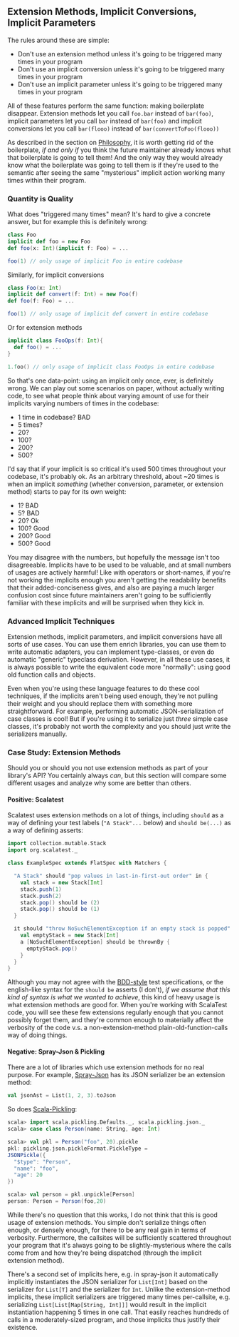 
## Extension Methods, Implicit Conversions, Implicit Parameters

The rules around these are simple:

- Don't use an extension method unless it's going to be triggered many times
  in your program
- Don't use an implicit conversion unless it's going to be triggered many times
  in your program
- Don't use an implicit parameter unless it's going to be triggered many times
  in your program

All of these features perform the same function: making boilerplate disappear.
Extension methods let you call `foo.bar` instead of `bar(foo)`, implicit
parameters let you call `bar` instead of `bar(foo)` and implicit conversions
let you call `bar(flooo)` instead of `bar(convertToFoo(flooo))`

As described in the section on [Philosophy](#Philosophy), it is worth getting
rid of the boilerplate, *if and only if* you think the future maintainer
already knows what that boilerplate is going to tell them! And the only way
they would already know what the boilerplate was going to tell them is if
they're used to the semantic after seeing the same "mysterious" implicit
action working many times within their program.

### Quantity is Quality

What does "triggered many times" mean? It's hard to give a concrete answer, but
for example this is definitely wrong:

```scala
class Foo
implicit def foo = new Foo
def foo(x: Int)(implicit f: Foo) = ...

foo(1) // only usage of implicit Foo in entire codebase
```

Similarly, for implicit conversions

```scala
class Foo(x: Int)
implicit def convert(f: Int) = new Foo(f)
def foo(f: Foo) = ...

foo(1) // only usage of implicit def convert in entire codebase
```

Or for extension methods

```scala
implicit class FooOps(f: Int){
  def foo() = ...
}

1.foo() // only usage of implicit class FooOps in entire codebase
```

So that's one data-point: using an implicit only once, ever, is definitely
wrong. We can play out some scenarios on paper, without actually writing code,
to see what people think about varying amount of use for their implicits
varying numbers of times in the codebase:

- 1 time in codebase? BAD
- 5 times?
- 20?
- 100?
- 200?
- 500?

I'd say that if your implicit is so critical it's used 500 times throughout
your codebase, it's probably ok. As an arbitrary threshold, about ~20 times is
when an implicit *something* (whether conversion, parameter, or extension
method) starts to pay for its own weight:

- 1? BAD
- 5? BAD
- 20? Ok
- 100? Good
- 200? Good
- 500? Good

You may disagree with the numbers, but hopefully the message isn't too
disagreeable. Implicits have to be used to be valuable, and at small numbers
of usages are actively harmful! Like with operators or short-names, if you're
not working the implicits enough you aren't getting the readability benefits
that their added-conciseness gives, and also are paying a much larger confusion
cost since future maintainers aren't going to be sufficiently familiar with
these implicits and will be surprised when they kick in.

###
### Advanced Implicit Techniques

Extension methods, implicit parameters, and implicit conversions have all sorts
of use cases. You can use them enrich libraries, you can use them to write
automatic adapters, you can implement type-classes, or even do automatic
"generic" typeclass derivation. However, in all these use cases, it is always
possible to write the equivalent code more "normally": using good old function
calls and objects.

Even when you're using these language features to do these cool techniques, if
the implicits aren't being used enough, they're not pulling their weight and
you should replace them with something more straightforward. For example,
performing automatic JSON-serialization of case classes is cool! But if you're
using it to serialize just *three* simple case classes, it's probably not worth
the complexity and you should just write the serializers manually.



### Case Study: Extension Methods

Should you or should you not use extension methods as part of your library's
API? You certainly always *can*, but this section will compare some different
usages and analyze why some are better than others.

#### Positive: Scalatest

Scalatest uses extension methods on a lot of things, including `should` as
a way of defining your test labels (`"A Stack"...` below) and `should be(...)`
as a way of defining asserts:

```scala
import collection.mutable.Stack
import org.scalatest._

class ExampleSpec extends FlatSpec with Matchers {

  "A Stack" should "pop values in last-in-first-out order" in {
    val stack = new Stack[Int]
    stack.push(1)
    stack.push(2)
    stack.pop() should be (2)
    stack.pop() should be (1)
  }

  it should "throw NoSuchElementException if an empty stack is popped" in {
    val emptyStack = new Stack[Int]
    a [NoSuchElementException] should be thrownBy {
      emptyStack.pop()
    }
  }
}
```

Although you may not agree with the
[BDD-style](https://en.wikipedia.org/wiki/Behavior-driven_development) test
specifications, or the english-like syntax for the `should be` asserts (I
don't), *if we assume that this kind of syntax is what we wanted to achieve*,
this kind of heavy usage is what extension methods are good for. When
you're working with ScalaTest code, you will see these few extensions regularly
enough that you cannot possibly forget them, and they're common enough to
materially affect the verbosity of the code v.s. a non-extension-method
plain-old-function-calls way of doing things.

#### Negative: Spray-Json & Pickling
There are a lot of libraries which use extension methods for no real purpose.
For example, [Spray-Json](https://github.com/spray/spray-json) has its JSON
serializer be an extension method:

```scala
val jsonAst = List(1, 2, 3).toJson
```

So does [Scala-Pickling](https://github.com/scala/pickling#scalapickling):

```scala
scala> import scala.pickling.Defaults._, scala.pickling.json._
scala> case class Person(name: String, age: Int)

scala> val pkl = Person("foo", 20).pickle
pkl: pickling.json.pickleFormat.PickleType =
JSONPickle({
  "$type": "Person",
  "name": "foo",
  "age": 20
})

scala> val person = pkl.unpickle[Person]
person: Person = Person(foo,20)
```

While there's no question that this works, I do not think that this is good
usage of extension methods. You simple don't serialize things often enough,
or densely enough, for there to be any real gain in terms of verbosity.
Furthermore, the callsites will be sufficiently scattered throughout your
program that it's always going to be slightly-mysterious where the calls come
from and how they're being dispatched (through the implicit extension method).

There's a second set of implicits here, e.g. in spray-json it automatically
implicitly instantiates the JSON serializer for `List[Int]` based on the
serializer for `List[T]` and the serializer for `Int`. Unlike the
extension-method implicits, these implicit serializers are triggered many
times per-callsite, e.g. serializing `List[List[Map[String, Int]]]` would
result in the implicit instantiation happening 5 times in one call. That easily
reaches hundreds of calls in a moderately-sized program, and those implicits
thus justify their existence.
